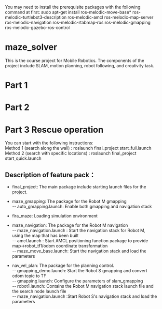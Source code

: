 You may need to install the prerequisite packages with the following command at first:
sudo apt-get install ros-melodic-move-base* ros-melodic-turtlebot3-description ros-melodic-amcl ros-melodic-map-server ros-melodic-navigation ros-melodic-rtabmap-ros ros-melodic-gmapping ros-melodic-gazebo-ros-control

# maze_solver
This is the course project for Mobile Robotics. 
The components of the project include SLAM, motion planning, robot following, and creativity task. 

# Part 1

# Part 2

# Part 3 Rescue operation
You can start with the following instructions:  
Method 1 (search along the wall) : roslaunch final_project start_full.launch   
Method 2 (search with specific locations) : roslaunch final_project start_quick.launch   

## Description of feature pack：
- final_project: The main package include starting launch files for the project.  
  
- maze_gmapping: The package for the Robot M gmapping  
-- auto_gmapping.launch: Enable both gmapping and navigation stack  

- fira_maze: Loading simulation environment  
  
- maze_navigation: The package for the Robot M navigation  
-- maze_navigation.launch : Start the navigation stack for Robot M, using the map that has been built  
-- amcl.launch : Start AMCL positioning function package to provide map->robot_tf1/odom coordinate transformation  
-- maze_move_base.launch: Start the navigation stack and load the parameters  
  
- nav_vel_plan: The package for the planning control.  
-- gmapping_demo.launch: Start the Robot S gmapping and convert odom topic to TF  
-- gmapping.launch: Configure the parameters of slam_gmapping  
-- robot1.launch: Contains the Robot M navigation stack launch file and the search node launch file  
-- maze_navigation.launch :Start Robot S's navigation stack and load the parameters  
                         
